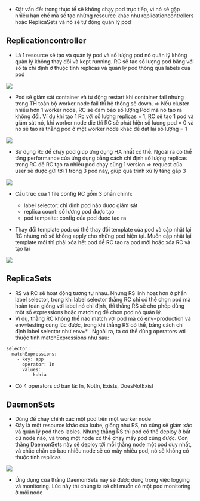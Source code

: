 - Đặt vấn đề: trong thực tế sẽ không chạy pod trực tiếp, vì nó sẽ gặp nhiều hạn chế mà sẽ tạo những resource khác như replicationcontrollers hoặc ReplicaSets và nó sẽ tự động quản lý pod

## Replicationcontroller
- Là 1 resource sẽ tạo và quản lý pod và số lượng pod nó quản lý không quản lý không thay đổi và kept running. RC sẽ tạo số lượng pod bằng với số ta chỉ định ở thuộc tính replicas và quản lý pod thông qua labels của pod

<image src="https://images.viblo.asia/18bf20c6-7160-4987-9fae-66ec6edc6d33.png">

- Pod sẽ giám sát container và tự động restart khi container fail nhưng trong TH toàn bộ worker node fail thì hệ thống sẽ down.
=> Nếu cluster nhiều hơn 1 worker node, RC sẽ đảm bảo số lượng Pod mà nó tạo ra không đổi. Ví dụ khi tạo 1 Rc với số lượng replicas = 1, RC sẽ tạo 1 pod và giám sát nó, khi worker node die thì RC sẽ phát hiện số lượng pod = 0 và nó sẽ tạo ra thằng pod ở một worker node khác để đạt lại số lượng = 1

<image src="https://images.viblo.asia/e47d1df7-93cb-48fd-abd1-775f200665c1.png">

- Sử dụng Rc để chạy pod giúp ứng dụng HA nhất có thể. Ngoài ra có thể tăng performance của ứng dụng bằng cách chỉ định số lượng replicas trong RC để RC tạo ra nhiều pod chạy cùng 1 version => request của user sẽ được gửi tới 1 trong 3 pod này, giúp quá trình xử lý tăng gấp 3

<image src="https://images.viblo.asia/a6db7abf-1452-4463-8345-43f9b640b307.png">

- Cấu trúc của 1 file config RC gồm 3 phần chính:
  - label selector: chỉ định pod nào được giám sát
  - replica count: số lương pod được tạo
  - pod tempalte: config của pod được tạo ra

- Thay đổi template pod: có thể thay đổi template của pod và cập nhật lại RC nhưng nó sẽ không apply cho những pod hiện tại. Muốn cập nhật lại template mới thì phải xóa hết pod để RC tạo ra pod mới hoặc xóa RC và tạo lại

<image src="https://images.viblo.asia/52e144c9-0c89-47f9-8a64-618556e02cb4.png">

## ReplicaSets
- RS và RC sẽ hoạt động tương tự nhau. Nhưng RS linh hoạt hơn ở phần label selector, trong khi label selector thằng RC chỉ có thể chọn pod mà hoàn toàn giống với label nó chỉ định, thì thằng RS sẽ cho phép dùng một số expressions hoặc matching để chọn pod nó quản lý.
- Ví dụ, thằng RC không thể nào match với pod mà có env=production và env=testing cùng lúc được, trong khi thằng RS có thể, bằng cách chỉ định label selector như env=* . Ngoài ra, ta có thể dùng operators với thuộc tính matchExpressions như sau:
```
selector:
  matchExpressions:
    - key: app
      operator: In
      values:
        - kubia
```
- Có 4 operators cơ bản là: In, NotIn, Exists, DoesNotExist

## DaemonSets
- Dùng để chạy chính xác một pod trên một worker node
- Đây là một resource khác của kube, giống như RS, nó cũng sẽ giám xác và quản lý pod theo lables. Nhưng thằng RS thì pod có thể deploy ở bất cứ node nào, và trong một node có thể chạy mấy pod cũng được. Còn thằng DaemonSets này sẽ deploy tới mỗi thằng node một pod duy nhất, và chắc chắn có bao nhiêu node sẽ có mấy nhiêu pod, nó sẽ không có thuộc tính replicas

<image src="https://images.viblo.asia/f3e48546-9b72-41bf-aa74-79cc354f06e6.png">

- Ứng dụng của thằng DaemonSets này sẽ được dùng trong việc logging và monitoring. Lúc này thì chúng ta sẽ chỉ muốn có một pod monitoring ở mỗi node